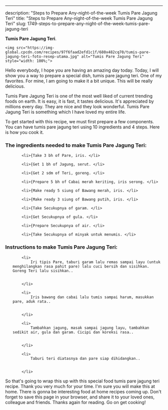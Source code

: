 ---
description: "Steps to Prepare Any-night-of-the-week Tumis Pare Jagung Teri"
title: "Steps to Prepare Any-night-of-the-week Tumis Pare Jagung Teri"
slug: 1749-steps-to-prepare-any-night-of-the-week-tumis-pare-jagung-teri

<p>
	<strong>Tumis Pare Jagung Teri</strong>. 
	
</p>
<p>
	
	<img src="https://img-global.cpcdn.com/recipes/97f6faad2efd1c1f/680x482cq70/tumis-pare-jagung-teri-foto-resep-utama.jpg" alt="Tumis Pare Jagung Teri" style="width: 100%;">
	
	
</p>
<p>
	Hello everybody, I hope you are having an amazing day today. Today, I will show you a way to prepare a special dish, tumis pare jagung teri. One of my favorites. For mine, I am going to make it a bit unique. This will be really delicious.
</p>
	
<p>
	Tumis Pare Jagung Teri is one of the most well liked of current trending foods on earth. It is easy, it is fast, it tastes delicious. It's appreciated by millions every day. They are nice and they look wonderful. Tumis Pare Jagung Teri is something which I have loved my entire life.
</p>
<p>
	
</p>

<p>
To get started with this recipe, we must first prepare a few components. You can have tumis pare jagung teri using 10 ingredients and 4 steps. Here is how you cook it.
</p>

<h3>The ingredients needed to make Tumis Pare Jagung Teri:</h3>

<ol>
	
		<li>{Take 3 bh of Pare, iris. </li>
	
		<li>{Get 1 bh of Jagung, serut. </li>
	
		<li>{Get 2 sdm of Teri, goreng. </li>
	
		<li>{Prepare 5 bh of Cabai merah keriting, iris serong. </li>
	
		<li>{Make ready 5 siung of Bawang merah, iris. </li>
	
		<li>{Make ready 3 siung of Bawang putih, iris. </li>
	
		<li>{Take Secukupnya of garam. </li>
	
		<li>{Get Secukupnya of gula. </li>
	
		<li>{Prepare Secukupnya of air. </li>
	
		<li>{Take Secukupnya of minyak untuk menumis. </li>
	
</ol>
<p>
	
</p>

<h3>Instructions to make Tumis Pare Jagung Teri:</h3>

<ol>
	
		<li>
			Iri tipis Pare, taburi garam lalu remas sampai layu (untuk menghilangkan rasa pahit pare) lalu cuci bersih dan sisihkan. Goreng Teri lalu sisihkan..
			
			
		</li>
	
		<li>
			Iris bawang dan cabai lalu tumis sampai harum, masukkan pare, aduk rata..
			
			
		</li>
	
		<li>
			Tambahkan jagung, masak sampai jagung layu, tambahkan sedikit air, gula dan garam. Cicipi dan koreksi rasa..
			
			
		</li>
	
		<li>
			Taburi teri diatasnya dan pare siap dihidangkan..
			
			
		</li>
	
</ol>

<p>
	
</p>

<p>
	So that's going to wrap this up with this special food tumis pare jagung teri recipe. Thank you very much for your time. I'm sure you will make this at home. There is gonna be interesting food at home recipes coming up. Don't forget to save this page in your browser, and share it to your loved ones, colleague and friends. Thanks again for reading. Go on get cooking!
</p>
